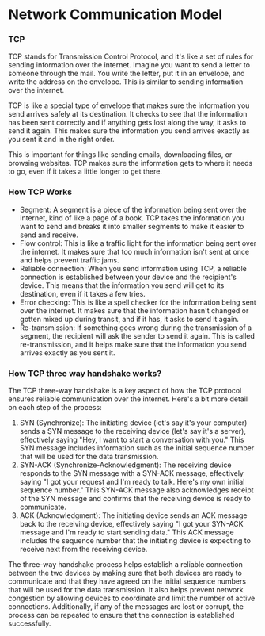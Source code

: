 # Network Communication Model

### **TCP**

TCP stands for Transmission Control Protocol, and it's like a set of rules for sending information over the internet. Imagine you want to send a letter to someone through the mail. You write the letter, put it in an envelope, and write the address on the envelope. This is similar to sending information over the internet.

TCP is like a special type of envelope that makes sure the information you send arrives safely at its destination. It checks to see that the information has been sent correctly and if anything gets lost along the way, it asks to send it again. This makes sure the information you send arrives exactly as you sent it and in the right order.

This is important for things like sending emails, downloading files, or browsing websites. TCP makes sure the information gets to where it needs to go, even if it takes a little longer to get there.



### **How TCP Works**

- Segment: A segment is a piece of the information being sent over the internet, kind of like a page of a book. TCP takes the information you want to send and breaks it into smaller segments to make it easier to send and receive.
- Flow control: This is like a traffic light for the information being sent over the internet. It makes sure that too much information isn't sent at once and helps prevent traffic jams.
- Reliable connection: When you send information using TCP, a reliable connection is established between your device and the recipient's device. This means that the information you send will get to its destination, even if it takes a few tries.
- Error checking: This is like a spell checker for the information being sent over the internet. It makes sure that the information hasn't changed or gotten mixed up during transit, and if it has, it asks to send it again.
- Re-transmission: If something goes wrong during the transmission of a segment, the recipient will ask the sender to send it again. This is called re-transmission, and it helps make sure that the information you send arrives exactly as you sent it.

### **How TCP three way handshake works?**

The TCP three-way handshake is a key aspect of how the TCP protocol ensures reliable communication over the internet. Here's a bit more detail on each step of the process:

1. SYN (Synchronize): The initiating device (let's say it's your computer) sends a SYN message to the receiving device (let's say it's a server), effectively saying "Hey, I want to start a conversation with you." This SYN message includes information such as the initial sequence number that will be used for the data transmission.
2. SYN-ACK (Synchronize-Acknowledgment): The receiving device responds to the SYN message with a SYN-ACK message, effectively saying "I got your request and I'm ready to talk. Here's my own initial sequence number." This SYN-ACK message also acknowledges receipt of the SYN message and confirms that the receiving device is ready to communicate.
3. ACK (Acknowledgment): The initiating device sends an ACK message back to the receiving device, effectively saying "I got your SYN-ACK message and I'm ready to start sending data." This ACK message includes the sequence number that the initiating device is expecting to receive next from the receiving device.

The three-way handshake process helps establish a reliable connection between the two devices by making sure that both devices are ready to communicate and that they have agreed on the initial sequence numbers that will be used for the data transmission. It also helps prevent network congestion by allowing devices to coordinate and limit the number of active connections. Additionally, if any of the messages are lost or corrupt, the process can be repeated to ensure that the connection is established successfully.